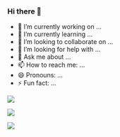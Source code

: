 ### Hi there 👋

- 🔭 I’m currently working on ...
- 🌱 I’m currently learning ...
- 👯 I’m looking to collaborate on ...
- 🤔 I’m looking for help with ...
- 💬 Ask me about ...
- 📫 How to reach me: ...
- 😄 Pronouns: ...
- ⚡ Fun fact: ...

![](https://media.giphy.com/media/iiDHTJereSeuoa9URH/giphy.gif)

![](https://giphy.com/gifs/iiDHTJereSeuoa9URH)

![](https://giphy.com/gifs/iiDHTJereSeuoa9URH/html5)

